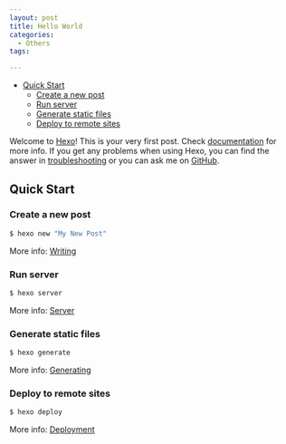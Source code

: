 ```yaml
---
layout: post
title: Hello World
categories:
  - Others
tags:

---
```

<!-- MarkdownTOC -->

- [Quick Start](#quick-start)
    - [Create a new post](#create-a-new-post)
    - [Run server](#run-server)
    - [Generate static files](#generate-static-files)
    - [Deploy to remote sites](#deploy-to-remote-sites)

<!-- /MarkdownTOC -->


Welcome to [Hexo](https://hexo.io/)! This is your very first post. Check [documentation](https://hexo.io/docs/) for more info. If you get any problems when using Hexo, you can find the answer in [troubleshooting](https://hexo.io/docs/troubleshooting.html) or you can ask me on [GitHub](https://github.com/hexojs/hexo/issues).

<a name="quick-start"></a>
## Quick Start

<a name="create-a-new-post"></a>
### Create a new post

``` bash
$ hexo new "My New Post"
```

More info: [Writing](https://hexo.io/docs/writing.html)

<a name="run-server"></a>
### Run server

``` bash
$ hexo server
```

More info: [Server](https://hexo.io/docs/server.html)

<a name="generate-static-files"></a>
### Generate static files

``` bash
$ hexo generate
```

More info: [Generating](https://hexo.io/docs/generating.html)

<a name="deploy-to-remote-sites"></a>
### Deploy to remote sites

``` bash
$ hexo deploy
```

More info: [Deployment](https://hexo.io/docs/deployment.html)
